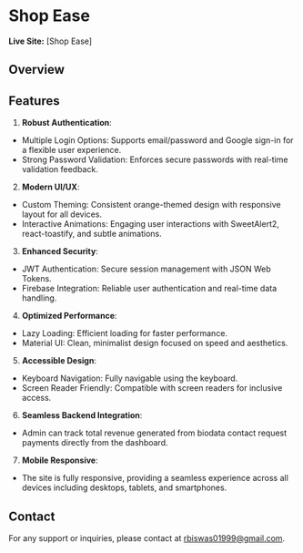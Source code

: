 # Shop Ease

**Live Site:** [Shop Ease]

## Overview


## Features

1. **Robust Authentication**:
 * Multiple Login Options: Supports email/password and Google sign-in for a flexible user experience.
 * Strong Password Validation: Enforces secure passwords with real-time validation feedback.   
2. **Modern UI/UX**:
 * Custom Theming: Consistent orange-themed design with responsive layout for all devices.
 * Interactive Animations: Engaging user interactions with SweetAlert2, react-toastify, and subtle animations.
   
3. **Enhanced Security**:
 * JWT Authentication: Secure session management with JSON Web Tokens.
 * Firebase Integration: Reliable user authentication and real-time data handling.

4. **Optimized Performance**:
 * Lazy Loading: Efficient loading for faster performance.
 * Material UI: Clean, minimalist design focused on speed and aesthetics.
   
5. **Accessible Design**:
 * Keyboard Navigation: Fully navigable using the keyboard.
 * Screen Reader Friendly: Compatible with screen readers for inclusive access.

6. **Seamless Backend Integration**:
 * Admin can track total revenue generated from biodata contact request payments   directly from the dashboard.
   
7. **Mobile Responsive**: 
 * The site is fully responsive, providing a seamless experience across all devices including desktops, tablets, and smartphones.



## Contact

For any support or inquiries, please contact at rbiswas01999@gmail.com.


